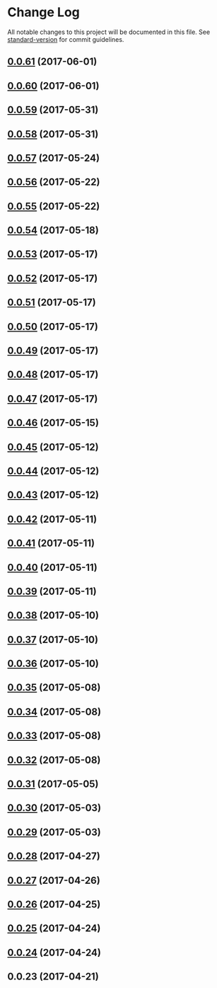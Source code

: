 # Change Log

All notable changes to this project will be documented in this file. See [standard-version](https://github.com/conventional-changelog/standard-version) for commit guidelines.

<a name="0.0.61"></a>
## [0.0.61](https://github.com/heyui/heyui/compare/v0.0.60...v0.0.61) (2017-06-01)



<a name="0.0.60"></a>
## [0.0.60](https://github.com/heyui/heyui/compare/v0.0.59...v0.0.60) (2017-06-01)



<a name="0.0.59"></a>
## [0.0.59](https://github.com/heyui/heyui/compare/v0.0.58...v0.0.59) (2017-05-31)



<a name="0.0.58"></a>
## [0.0.58](https://github.com/heyui/heyui/compare/v0.0.57...v0.0.58) (2017-05-31)



<a name="0.0.57"></a>
## [0.0.57](https://github.com/heyui/heyui/compare/v0.0.56...v0.0.57) (2017-05-24)



<a name="0.0.56"></a>
## [0.0.56](https://github.com/heyui/heyui/compare/v0.0.55...v0.0.56) (2017-05-22)



<a name="0.0.55"></a>
## [0.0.55](https://github.com/heyui/heyui/compare/v0.0.54...v0.0.55) (2017-05-22)



<a name="0.0.54"></a>
## [0.0.54](https://github.com/heyui/heyui/compare/v0.0.53...v0.0.54) (2017-05-18)



<a name="0.0.53"></a>
## [0.0.53](https://github.com/heyui/heyui/compare/v0.0.52...v0.0.53) (2017-05-17)



<a name="0.0.52"></a>
## [0.0.52](https://github.com/heyui/heyui/compare/v0.0.51...v0.0.52) (2017-05-17)



<a name="0.0.51"></a>
## [0.0.51](https://github.com/heyui/heyui/compare/v0.0.50...v0.0.51) (2017-05-17)



<a name="0.0.50"></a>
## [0.0.50](https://github.com/heyui/heyui/compare/v0.0.49...v0.0.50) (2017-05-17)



<a name="0.0.49"></a>
## [0.0.49](https://github.com/heyui/heyui/compare/v0.0.48...v0.0.49) (2017-05-17)



<a name="0.0.48"></a>
## [0.0.48](https://github.com/heyui/heyui/compare/v0.0.47...v0.0.48) (2017-05-17)



<a name="0.0.47"></a>
## [0.0.47](https://github.com/heyui/heyui/compare/v0.0.46...v0.0.47) (2017-05-17)



<a name="0.0.46"></a>
## [0.0.46](https://github.com/heyui/heyui/compare/v0.0.45...v0.0.46) (2017-05-15)



<a name="0.0.45"></a>
## [0.0.45](https://github.com/heyui/heyui/compare/v0.0.44...v0.0.45) (2017-05-12)



<a name="0.0.44"></a>
## [0.0.44](https://github.com/heyui/heyui/compare/v0.0.43...v0.0.44) (2017-05-12)



<a name="0.0.43"></a>
## [0.0.43](https://github.com/heyui/heyui/compare/v0.0.42...v0.0.43) (2017-05-12)



<a name="0.0.42"></a>
## [0.0.42](https://github.com/heyui/heyui/compare/v0.0.41...v0.0.42) (2017-05-11)



<a name="0.0.41"></a>
## [0.0.41](https://github.com/heyui/heyui/compare/v0.0.40...v0.0.41) (2017-05-11)



<a name="0.0.40"></a>
## [0.0.40](https://github.com/heyui/heyui/compare/v0.0.39...v0.0.40) (2017-05-11)



<a name="0.0.39"></a>
## [0.0.39](https://github.com/heyui/heyui/compare/v0.0.38...v0.0.39) (2017-05-11)



<a name="0.0.38"></a>
## [0.0.38](https://github.com/heyui/heyui/compare/v0.0.37...v0.0.38) (2017-05-10)



<a name="0.0.37"></a>
## [0.0.37](https://github.com/heyui/heyui/compare/v0.0.36...v0.0.37) (2017-05-10)



<a name="0.0.36"></a>
## [0.0.36](https://github.com/heyui/heyui/compare/v0.0.35...v0.0.36) (2017-05-10)



<a name="0.0.35"></a>
## [0.0.35](https://github.com/heyui/heyui/compare/v0.0.34...v0.0.35) (2017-05-08)



<a name="0.0.34"></a>
## [0.0.34](https://github.com/heyui/heyui/compare/v0.0.33...v0.0.34) (2017-05-08)



<a name="0.0.33"></a>
## [0.0.33](https://github.com/heyui/heyui/compare/v0.0.32...v0.0.33) (2017-05-08)



<a name="0.0.32"></a>
## [0.0.32](https://github.com/heyui/heyui/compare/v0.0.31...v0.0.32) (2017-05-08)



<a name="0.0.31"></a>
## [0.0.31](https://github.com/heyui/heyui/compare/v0.0.30...v0.0.31) (2017-05-05)



<a name="0.0.30"></a>
## [0.0.30](https://github.com/heyui/heyui/compare/v0.0.29...v0.0.30) (2017-05-03)



<a name="0.0.29"></a>
## [0.0.29](https://github.com/heyui/heyui/compare/v0.0.28...v0.0.29) (2017-05-03)



<a name="0.0.28"></a>
## [0.0.28](https://github.com/heyui/heyui/compare/v0.0.27...v0.0.28) (2017-04-27)



<a name="0.0.27"></a>
## [0.0.27](https://github.com/heyui/heyui/compare/v0.0.26...v0.0.27) (2017-04-26)



<a name="0.0.26"></a>
## [0.0.26](https://github.com/heyui/heyui/compare/v0.0.25...v0.0.26) (2017-04-25)



<a name="0.0.25"></a>
## [0.0.25](https://github.com/heyui/heyui/compare/v0.0.24...v0.0.25) (2017-04-24)



<a name="0.0.24"></a>
## [0.0.24](https://github.com/heyui/heyui/compare/v0.0.23...v0.0.24) (2017-04-24)



<a name="0.0.23"></a>
## 0.0.23 (2017-04-21)
